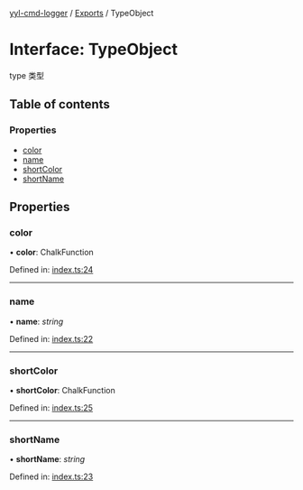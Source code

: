 [yyl-cmd-logger](../README.md) / [Exports](../modules.md) / TypeObject

# Interface: TypeObject

type 类型

## Table of contents

### Properties

- [color](typeobject.md#color)
- [name](typeobject.md#name)
- [shortColor](typeobject.md#shortcolor)
- [shortName](typeobject.md#shortname)

## Properties

### color

• **color**: ChalkFunction

Defined in: [index.ts:24](https://github.com/jackness1208/yyl-cmd-logger/blob/4c2c8d6/src/index.ts#L24)

___

### name

• **name**: *string*

Defined in: [index.ts:22](https://github.com/jackness1208/yyl-cmd-logger/blob/4c2c8d6/src/index.ts#L22)

___

### shortColor

• **shortColor**: ChalkFunction

Defined in: [index.ts:25](https://github.com/jackness1208/yyl-cmd-logger/blob/4c2c8d6/src/index.ts#L25)

___

### shortName

• **shortName**: *string*

Defined in: [index.ts:23](https://github.com/jackness1208/yyl-cmd-logger/blob/4c2c8d6/src/index.ts#L23)

